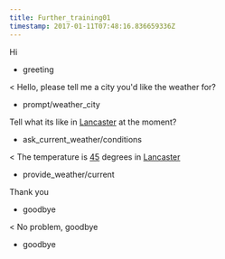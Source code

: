 ```yaml
---
title: Further_training01
timestamp: 2017-01-11T07:48:16.836659336Z
---
```


Hi
* greeting

< Hello, please tell me a city you'd like the weather for?
* prompt/weather_city

Tell what its like in [Lancaster](city) at the moment?
* ask_current_weather/conditions

< The temperature is [45](temperature) degrees in [Lancaster](city)
* provide_weather/current

Thank you
* goodbye

< No problem, goodbye
* goodbye
